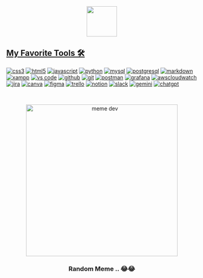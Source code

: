 <div align="center">
  <a href="https://github.com/raphaelsette">
  <img height="80em" src="https://readme-typing-svg.herokuapp.com?font=Fira+Code&pause=1000&center=true&vCenter=true&color=58A6FF&width=435&lines=Hey%2C+whats+up%3F+%E2%9C%8C%EF%B8%8F%F0%9F%98%8E;Welcome+to+my+github!"/>
   <!---<img height="165em" src="https://github-readme-stats.vercel.app/api?username=raphaelsette&theme=github_dark&hide_border=true&include_all_commits=true&count_private=true&locale=en"/>
  <img height="165em" src="https://github-readme-streak-stats.herokuapp.com/?user=raphaelsette&theme=github-dark-blue&hide_border=true&locale=en-us"/>-->
</div> 
  
## My Favorite Tools 🛠️
    
<a href="https://w3schools.com/css/" target="_blank" rel="noreferrer"><img src="https://img.shields.io/badge/CSS-1572B6.svg?logo=css3&logoColor=white" alt="css3"/></a>
<a href="https://w3schools.com/html/" target="_blank" rel="noreferrer"><img src="https://img.shields.io/badge/HTML-E34F26.svg?logo=html5&logoColor=white" alt="html5"/></a>
<a href="https://developer.mozilla.org/en-US/docs/Web/JavaScript" target="_blank" rel="noreferrer"><img src="https://img.shields.io/badge/JavaScript-F7DF1E.svg?logo=javascript&logoColor=black" alt="javascript"/></a>
<a href="https://www.python.org/" target="_blank" rel="noreferrer"><img src="https://img.shields.io/badge/Python-3776AB.svg?logo=python&logoColor=white" alt="python"/></a>
<a href="https://www.mysql.com/" target="_blank" rel="noreferrer"><img src="https://img.shields.io/badge/MySQL-00f.svg?logo=mysql&logoColor=white" alt="mysql"/></a>
<a href="https://www.postgresql.org/" target="_blank" rel="noreferrer"><img src="https://img.shields.io/badge/PostgreSQL-4169E1.svg?logo=postgresql&logoColor=white" alt="postgresql"/></a>
<a href="https://www.markdownguide.org/basic-syntax/" target="_blank" rel="noreferrer"><img src="https://img.shields.io/badge/Markdown-000000.svg?logo=markdown&logoColor=white" alt="markdown"/></a>
<a href="https://www.apachefriends.org/" target="_blank" rel="noreferrer"><img src="https://img.shields.io/badge/Xampp-FB7A24.svg?logo=xampp&logoColor=white" alt="xampp"/></a>
<a href="https://code.visualstudio.com/" target="_blank" rel="noreferrer"><img src="https://img.shields.io/badge/Visual%20Studio%20Code-0078d7.svg?logo=visual-studio-code&logoColor=white" alt="vs code"/></a>
<a href="https://github.com/" target="_blank" rel="noreferrer"> <img src="https://img.shields.io/badge/GitHub-181717.svg?logo=github&logoColor=white" alt="github"/></a>
<a href="https://git-scm.com/" target="_blank" rel="noreferrer"> <img src="https://img.shields.io/badge/GIT-F05033.svg?logo=git&logoColor=white" alt="git"/></a>
<a href="https://www.postman.com/" target="_blank" rel="noreferrer"> <img src="https://img.shields.io/badge/Postman-FF6C37?logo=postman&logoColor=white" alt="postman"/></a>
<a href="https://grafana.com/" target="_blank" rel="noreferrer"><img src="https://img.shields.io/badge/Grafana-F46800.svg?logo=grafana&logoColor=white" alt="grafana"/></a>
<a href="https://aws.amazon.com/cloudwatch/?nc1=h_ls" target="_blank" rel="noreferrer"><img src="https://img.shields.io/badge/CloudWatch-FF4F8B.svg?logo=amazoncloudwatch&logoColor=white" alt="awscloudwatch"/></a>
<a href="https://www.atlassian.com/software/jira" target="_blank" rel="noreferrer"><img src="https://img.shields.io/badge/JIRA-0052CC.svg?logo=jirasoftware&logoColor=white" alt="jira"/></a>
<a href="https://canva.com/" target="_blank" rel="noreferrer"><img src="https://img.shields.io/badge/Canva-00C4CC.svg?logo=canva&logoColor=white" alt="canva"/></a>
<a href="https://figma.com/" target="_blank" rel="noreferrer"><img src="https://img.shields.io/badge/Figma-F24E1E.svg?logo=figma&logoColor=white" alt="figma"/></a>
<a href="https://trello.com/" target="_blank" rel="noreferrer"><img src="https://img.shields.io/badge/Trello-0052CC.svg?logo=trello&logoColor=white" alt="trello"/></a>
<a href="https://notion.so/" target="_blank" rel="noreferrer"><img src="https://img.shields.io/badge/Notion-010101.svg?logo=notion&logoColor=white" alt="notion"/></a>
<a href="https://slack.com/" target="_blank" rel="noreferrer"><img src="https://img.shields.io/badge/Slack-4A154B.svg?logo=slack&logoColor=white" alt="slack"/></a>
<a href="https://chat.openai.com/chat" target="_blank" rel="noreferrer"><img src="https://img.shields.io/badge/Gemini-8E75B2.svg?logo=googlegemini&logoColor=white" alt="gemini"/></a>
<a href="https://gemini.google.com/" target="_blank" rel="noreferrer"><img src="https://img.shields.io/badge/ChatGPT-412991.svg?logo=openai&logoColor=white" alt="chatgpt"/></a>

##

<br>
<div align="center">
<a href="https://github.com/raphaelsette" target="_blank" rel="noreferrer"><img src="https://img001.prntscr.com/file/img001/S6Uqo3jrT_uyCv7Y5xwQ5g.png" width="400px" alt="meme dev"/></a>

### Random Meme .. 😂😂

</div>
